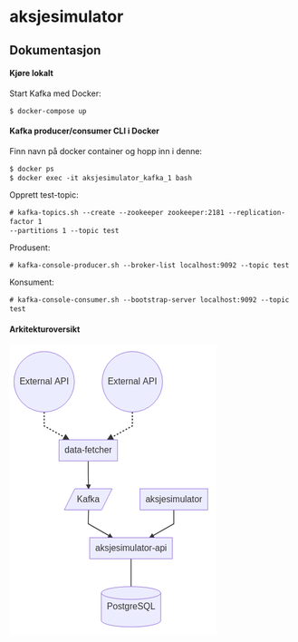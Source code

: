# aksjesimulator

## Dokumentasjon

#### Kjøre lokalt

Start Kafka med Docker:
```
$ docker-compose up
```

#### Kafka producer/consumer CLI i Docker
Finn navn på docker container og hopp inn i denne:
```
$ docker ps
$ docker exec -it aksjesimulator_kafka_1 bash
```
Opprett test-topic:
```
# kafka-topics.sh --create --zookeeper zookeeper:2181 --replication-factor 1
--partitions 1 --topic test
```
Produsent:
```
# kafka-console-producer.sh --broker-list localhost:9092 --topic test
```
Konsument:
```
# kafka-console-consumer.sh --bootstrap-server localhost:9092 --topic test
```

#### Arkitekturoversikt
![Bilde oversikt](./docs/docs/overview.png)